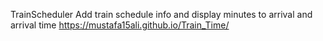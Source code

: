TrainScheduler
Add train schedule info and display minutes to arrival and arrival time 
 https://mustafa15ali.github.io/Train_Time/